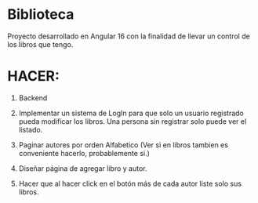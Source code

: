 # Biblioteca

Proyecto desarrollado en Angular 16 con la finalidad de llevar un control de los libros que tengo.


# HACER:

1. Backend
2. Implementar un sistema de LogIn para que solo un usuario registrado pueda modificar los libros. Una persona sin registrar solo puede ver el listado.
3. Paginar autores por orden Alfabetico (Ver si en libros tambien es conveniente hacerlo, probablemente si.)

4. Diseñar página de agregar libro y autor.
5. Hacer que al hacer click en el botón más de cada autor liste solo sus libros.

